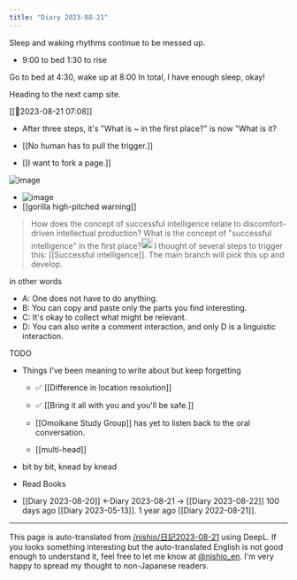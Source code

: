 ```yaml
---
title: "Diary 2023-08-21"
---
```



Sleep and waking rhythms continue to be messed up.
- 9:00 to bed 1:30 to rise

Go to bed at 4:30, wake up at 8:00
In total, I have enough sleep, okay!

Heading to the next camp site.

[[🤖2023-08-21 07:08]]
- After three steps, it's "What is ~ in the first place?" is now "What is it?

- [[No human has to pull the trigger.]]

- [[I want to fork a page.]]

![image](https://gyazo.com/29ef9eb48bb3bd773b1d842bd512f723/thumb/1000)
- ![image](https://gyazo.com/5d25a96ff25efc2dd44aae5194853711/thumb/1000)
- [[gorilla high-pitched warning]]


> How does the concept of successful intelligence relate to discomfort-driven intellectual production?
>  What is the concept of "successful intelligence" in the first place?<img src='https://scrapbox.io/api/pages/nishio-en/nishio/icon' alt='nishio.icon' height="19.5"/>
I thought of several steps to trigger this: [[Successful intelligence]].
The main branch will pick this up and develop.


in other words
- A: One does not have to do anything.
- B: You can copy and paste only the parts you find interesting.
- C: It's okay to collect what might be relevant.
- D: You can also write a comment
interaction, and only D is a linguistic interaction.


TODO
- Things I've been meaning to write about but keep forgetting
    - ✅ [[Difference in location resolution]]
    - ✅ [[Bring it all with you and you'll be safe.]]
    - [[Omoikane Study Group]] has yet to listen back to the oral conversation.

    - [[multi-head]]
- bit by bit, knead by knead
- Read Books

- [[Diary 2023-08-20]] ←Diary 2023-08-21 → [[Diary 2023-08-22]]
100 days ago [[Diary 2023-05-13]].
1 year ago [[Diary 2022-08-21]].
---
This page is auto-translated from [/nishio/日記2023-08-21](https://scrapbox.io/nishio/日記2023-08-21) using DeepL. If you looks something interesting but the auto-translated English is not good enough to understand it, feel free to let me know at [@nishio_en](https://twitter.com/nishio_en). I'm very happy to spread my thought to non-Japanese readers.